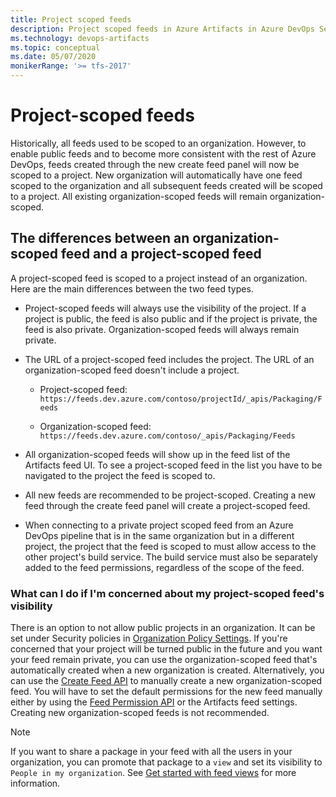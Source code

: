 ```yaml
---
title: Project scoped feeds
description: Project scoped feeds in Azure Artifacts in Azure DevOps Services or Team Foundation Server
ms.technology: devops-artifacts
ms.topic: conceptual
ms.date: 05/07/2020
monikerRange: '>= tfs-2017'
---
```


# Project-scoped feeds

Historically, all feeds used to be scoped to an organization. However, to enable public feeds and to become more consistent with the rest of Azure DevOps, feeds created through the new create feed panel will now be scoped to a project. New organization will automatically have one feed scoped to the organization and all subsequent feeds created will be scoped to a project. All existing organization-scoped feeds will remain organization-scoped.

## The differences between an organization-scoped feed and a project-scoped feed

A project-scoped feed is scoped to a project instead of an organization. Here are the main differences between the two feed types.

- Project-scoped feeds will always use the visibility of the project. If a project is public, the feed is also public and if the project is private, the feed is also private. Organization-scoped feeds will always remain private.

- The URL of a project-scoped feed includes the project. The URL of an organization-scoped feed doesn't include a project.

  - Project-scoped feed: `https://feeds.dev.azure.com/contoso/projectId/_apis/Packaging/Feeds`

  - Organization-scoped feed: `https://feeds.dev.azure.com/contoso/_apis/Packaging/Feeds`

- All organization-scoped feeds will show up in the feed list of the Artifacts feed UI. To see a project-scoped feed in the list you have to be navigated to the project the feed is scoped to.

- All new feeds are recommended to be project-scoped. Creating a new feed through the create feed panel will create a project-scoped feed.

- When connecting to a private project scoped feed from an Azure DevOps pipeline that is in the same organization but in a different project, the project that the feed is scoped to must allow access to the other project's build service. The build service must also be separately added to the feed permissions, regardless of the scope of the feed.

### What can I do if I'm concerned about my project-scoped feed's visibility

There is an option to not allow public projects in an organization. It can be set under Security policies in [Organization Policy Settings](../../organizations/accounts/change-application-access-policies.md). If you're concerned that your project will be turned public in the future and you want your feed remain private, you can use the organization-scoped feed that's automatically created when a new organization is created. Alternatively, you can use the [Create Feed API](https://docs.microsoft.com/rest/api/azure/devops/artifacts/feed%20%20management/create%20feed?view=azure-devops-rest-5.1) to manually create a new organization-scoped feed. You will have to set the default permissions for the new feed manually either by using the [Feed Permission API](https://docs.microsoft.com/rest/api/azure/devops/artifacts/feed%20%20management/set%20feed%20permissions?view=azure-devops-rest-5.1) or the Artifacts feed settings. Creating new organization-scoped feeds is not recommended.

> [!NOTE]
> If you want to share a package in your feed with all the users in your organization, you can promote that package to a `view` and set its visibility to `People in my organization`. See [Get started with feed views](./views.md#get-started-with-feed-views) for more information.
